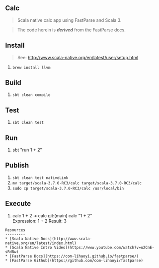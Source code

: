 Calc
----
>Scala native calc app using FastParse and Scala 3.

>The code herein is ***derived*** from the FastParse docs.

Install
-------
>See: http://www.scala-native.org/en/latest/user/setup.html
1. ```brew install llvm```

Build
-----
1. ```sbt clean compile```

Test
----
1. ```sbt clean test```

Run
---
1. sbt "run 1 + 2"

Publish
-------
1. ```sbt clean test nativeLink```
2. ```mv target/scala-3.7.0-RC3/calc target/scala-3.7.0-RC3/calc```
3. ```sudo cp target/scala-3.7.0-RC3/calc /usr/local/bin```

Execute
-------
1. calc 1 + 2
➜  calc git:(main) calc "1 + 2"                                                
Expression: 1 + 2
Result: 3
```
Resources
---------
* [Scala Native Docs](http://www.scala-native.org/en/latest/index.html)
* [Scala Native Intro Video](https://www.youtube.com/watch?v=u2CnE-sRdBw)
* [FastParse Docs](https://com-lihaoyi.github.io/fastparse/)
* [FastParse Github](https://github.com/com-lihaoyi/fastparse)